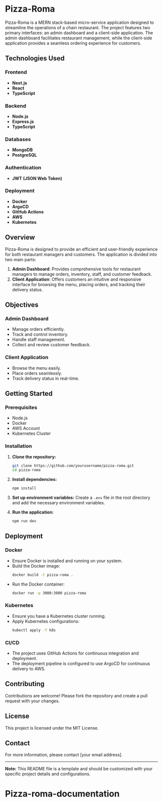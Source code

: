 # Pizza-Roma

Pizza-Roma is a MERN stack-based micro-service application designed to streamline the operations of a chain restaurant. The project features two primary interfaces: an admin dashboard and a client-side application. The admin dashboard facilitates restaurant management, while the client-side application provides a seamless ordering experience for customers.

## Technologies Used

### Frontend
- **Next.js**
- **React**
- **TypeScript**

### Backend
- **Node.js**
- **Express.js**
- **TypeScript**

### Databases
- **MongoDB**
- **PostgreSQL**

### Authentication
- **JWT (JSON Web Token)**

### Deployment
- **Docker**
- **ArgoCD**
- **GitHub Actions**
- **AWS**
- **Kubernetes**

## Overview

Pizza-Roma is designed to provide an efficient and user-friendly experience for both restaurant managers and customers. The application is divided into two main parts:

1. **Admin Dashboard**: Provides comprehensive tools for restaurant managers to manage orders, inventory, staff, and customer feedback.
2. **Client Application**: Offers customers an intuitive and responsive interface for browsing the menu, placing orders, and tracking their delivery status.

## Objectives

### Admin Dashboard
- Manage orders efficiently.
- Track and control inventory.
- Handle staff management.
- Collect and review customer feedback.

### Client Application
- Browse the menu easily.
- Place orders seamlessly.
- Track delivery status in real-time.

## Getting Started

### Prerequisites
- Node.js
- Docker
- AWS Account
- Kubernetes Cluster

### Installation

1. **Clone the repository:**
    ```sh
    git clone https://github.com/yourusername/pizza-roma.git
    cd pizza-roma
    ```

2. **Install dependencies:**
    ```sh
    npm install
    ```

3. **Set up environment variables:**
    Create a `.env` file in the root directory and add the necessary environment variables.

4. **Run the application:**
    ```sh
    npm run dev
    ```

## Deployment

### Docker
- Ensure Docker is installed and running on your system.
- Build the Docker image:
    ```sh
    docker build -t pizza-roma .
    ```
- Run the Docker container:
    ```sh
    docker run -p 3000:3000 pizza-roma
    ```

### Kubernetes
- Ensure you have a Kubernetes cluster running.
- Apply Kubernetes configurations:
    ```sh
    kubectl apply -f k8s
    ```

### CI/CD
- The project uses GitHub Actions for continuous integration and deployment.
- The deployment pipeline is configured to use ArgoCD for continuous delivery to AWS.

## Contributing

Contributions are welcome! Please fork the repository and create a pull request with your changes.

## License

This project is licensed under the MIT License.

## Contact

For more information, please contact [your email address].

---

**Note:** This README file is a template and should be customized with your specific project details and configurations.
# Pizza-roma-documentation

